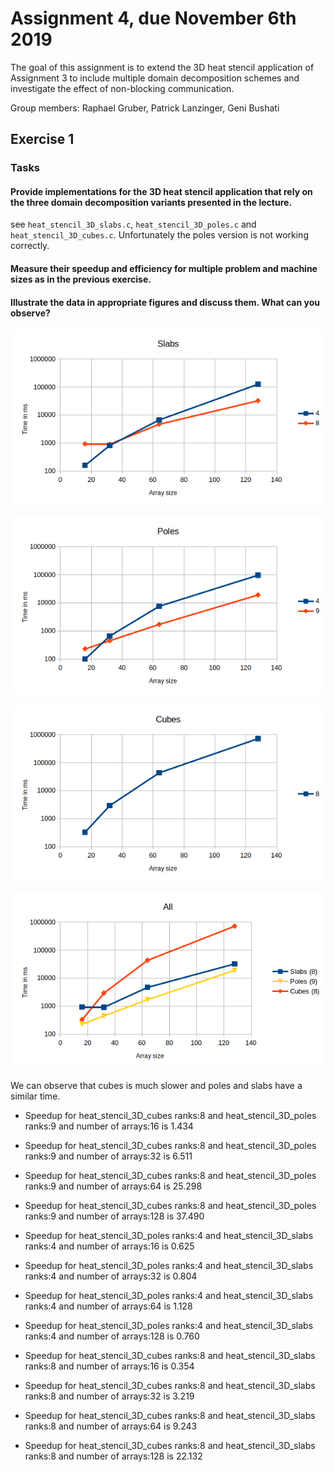 # Assignment 4, due November 6th 2019

The goal of this assignment is to extend the 3D heat stencil application of Assignment 3 to include multiple domain decomposition schemes and investigate the effect of non-blocking communication.

Group members: Raphael Gruber, Patrick Lanzinger, Geni Bushati

## Exercise 1

### Tasks

#### Provide implementations for the 3D heat stencil application that rely on the three domain decomposition variants presented in the lecture.

see ``heat_stencil_3D_slabs.c``, ``heat_stencil_3D_poles.c`` and ``heat_stencil_3D_cubes.c``.
Unfortunately the poles version is not working correctly.

#### Measure their speedup and efficiency for multiple problem and machine sizes as in the previous exercise.
#### Illustrate the data in appropriate figures and discuss them. What can you observe?

![Image](slabs.png) 

![Image](poles.png) 

![Image](cubes.png) 

![Image](all.png) 


We can observe that cubes is much slower and poles and slabs have a similar time.


- Speedup for heat_stencil_3D_cubes ranks:8 and heat_stencil_3D_poles ranks:9 and  number of arrays:16 is 1.434

- Speedup for heat_stencil_3D_cubes ranks:8 and heat_stencil_3D_poles ranks:9 and  number of arrays:32 is 6.511

- Speedup for heat_stencil_3D_cubes ranks:8 and heat_stencil_3D_poles ranks:9 and  number of arrays:64 is 25.298

- Speedup for heat_stencil_3D_cubes ranks:8 and heat_stencil_3D_poles ranks:9 and  number of arrays:128 is 37.490




- Speedup for heat_stencil_3D_poles ranks:4 and heat_stencil_3D_slabs ranks:4 and  number of arrays:16 is 0.625

- Speedup for heat_stencil_3D_poles ranks:4 and heat_stencil_3D_slabs ranks:4 and  number of arrays:32 is 0.804

- Speedup for heat_stencil_3D_poles ranks:4 and heat_stencil_3D_slabs ranks:4 and  number of arrays:64 is 1.128

- Speedup for heat_stencil_3D_poles ranks:4 and heat_stencil_3D_slabs ranks:4 and  number of arrays:128 is 0.760


- Speedup for heat_stencil_3D_cubes ranks:8 and heat_stencil_3D_slabs ranks:8 and  number of arrays:16 is 0.354

- Speedup for heat_stencil_3D_cubes ranks:8 and heat_stencil_3D_slabs ranks:8 and  number of arrays:32 is 3.219

- Speedup for heat_stencil_3D_cubes ranks:8 and heat_stencil_3D_slabs ranks:8 and  number of arrays:64 is 9.243

- Speedup for heat_stencil_3D_cubes ranks:8 and heat_stencil_3D_slabs ranks:8 and  number of arrays:128 is 22.132
